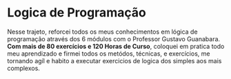 # Logica de Programação
Nesse trajeto, reforcei todos os meus conhecimentos em lógica de programação através dos 6 módulos com o Professor Gustavo Guanabara. __Com mais de 80 exercícios e 120 Horas de Curso__, coloquei em pratica todo meu aprendizado e firmei todos os metódos, técnicas, e exercícios, me tornando agíl e habito a executar exercicios de logica dos simples aos mais complexos.

